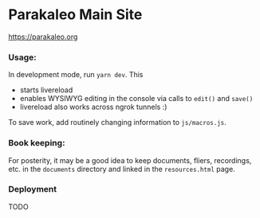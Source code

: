 # Parakaleo Main Site

https://parakaleo.org

### Usage:

In development mode, run `yarn dev`. This
- starts livereload
- enables WYSIWYG editing in the console via calls to `edit()` and `save()`
- livereload also works across ngrok tunnels :)

To save work, add routinely changing information to `js/macros.js`.

### Book keeping:
For posterity, it may be a good idea to keep documents, fliers, recordings, etc.
in the `documents` directory and linked in the `resources.html` page.

### Deployment
TODO

